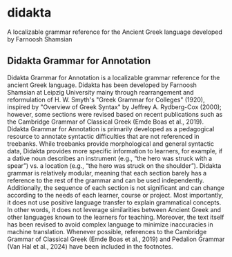 # didakta

A localizable grammar reference for the Ancient Greek language developed by Farnoosh Shamsian

## Didakta Grammar for Annotation

Didakta Grammar for Annotation is a localizable grammar reference for the ancient Greek language. Didakta has been developed by Farnoosh Shamsian at Leipzig University mainy through rearrangement and reformulation of H. W. Smyth's "Greek Grammar for Colleges" (1920), inspired by "Overview of Greek Syntax" by Jeffrey A. Rydberg-Cox (2000); however, some sections were revised based on recent publications such as the Cambridge Grammar of Classical Greek (Emde Boas et al., 2019).
Didakta Grammar for Annotation is primarily developed as a pedagogical resource to annotate syntactic difficulties that are not referenced in treebanks. While treebanks provide morphological and general syntactic data, Didakta provides more specific information to learners, for example, if a dative noun describes an instrument (e.g., “the hero was struck with a spear”) vs. a location (e.g., “the hero was struck on the shoulder”).
Didakta grammar is relatively modular, meaning that each section barely has a reference to the rest of the grammar and can be used independently. Additionally, the sequence of each section is not significant and can change according to the needs of each learner, course or project. Most importantly, it does not use positive language transfer to explain grammatical concepts. In other words, it does not leverage similarities between Ancient Greek and other languages known to the learners for teaching. Moreover, the text itself has been revised to avoid complex language to minimize inaccuracies in machine translation. Whenever possible, references to the Cambridge Grammar of Classical Greek (Emde Boas et al., 2019) and Pedalion Grammar (Van Hal et al., 2024) have been included in the footnotes.
